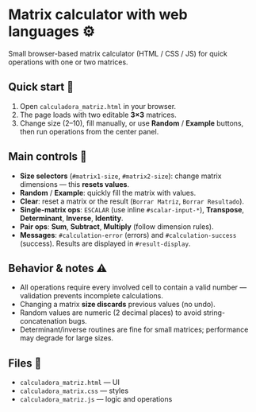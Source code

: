 # Matrix calculator with web languages ⚙️

Small browser-based matrix calculator (HTML / CSS / JS) for quick operations with one or two matrices.

## Quick start 🚀

1. Open `calculadora_matriz.html` in your browser.
2. The page loads with two editable **3×3** matrices.
3. Change size (2–10), fill manually, or use **Random** / **Example** buttons, then run operations from the center panel.

## Main controls 🧭

- **Size selectors** (`#matrix1-size`, `#matrix2-size`): change matrix dimensions — this **resets values**.
- **Random** / **Example**: quickly fill the matrix with values.
- **Clear**: reset a matrix or the result (`Borrar Matriz`, `Borrar Resultado`).
- **Single-matrix ops**: `ESCALAR` (use inline `#scalar-input-*`), **Transpose**, **Determinant**, **Inverse**, **Identity**.
- **Pair ops**: **Sum**, **Subtract**, **Multiply** (follow dimension rules).
- **Messages**: `#calculation-error` (errors) and `#calculation-success` (success). Results are displayed in `#result-display`.

## Behavior & notes ⚠️

- All operations require every involved cell to contain a valid number — validation prevents incomplete calculations.
- Changing a matrix **size discards** previous values (no undo).
- Random values are numeric (2 decimal places) to avoid string-concatenation bugs.
- Determinant/inverse routines are fine for small matrices; performance may degrade for large sizes.

## Files 📁

- `calculadora_matriz.html` — UI
- `calculadora_matrix.css` — styles
- `calculadora_matriz.js` — logic and operations